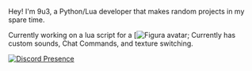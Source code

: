 Hey!
I'm 9u3, a Python/Lua developer that makes random projects in my spare time.

Currently working on a lua script for a [![Figura](https://modrinth.com/mod/figura) avatar; Currently has custom sounds, Chat Commands, and texture switching.


[![Discord Presence](https://lanyard.cnrad.dev/api/874037444884963389?bg=003f7f&idleMessage=Probably%20should%20be%20more%20productive...&hideStatus=true)](https://discord.com/users/874037444884963389)
